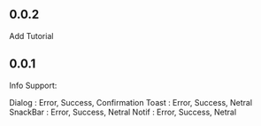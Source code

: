 ## 0.0.2

Add Tutorial

## 0.0.1

Info Support:

Dialog : Error, Success, Confirmation
Toast : Error, Success, Netral
SnackBar : Error, Success, Netral
Notif : Error, Success, Netral